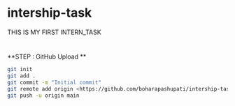 # intership-task
THIS IS MY FIRST INTERN_TASK


#


 **STEP : GitHub Upload **
```bash
git init
git add .
git commit -m "Initial commit"
git remote add origin <https://github.com/boharapashupati/intership-task.git>
git push -u origin main